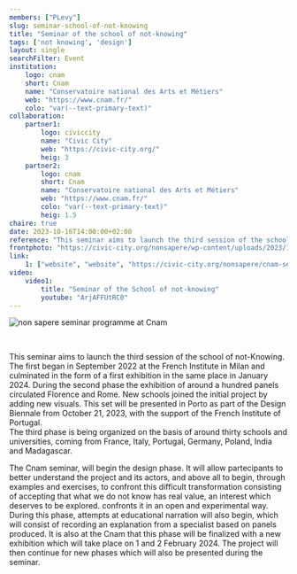 ```yaml
---
members: ["PLevy"]
slug: seminar-school-of-not-knowing
title: "Seminar of the school of not-knowing"
tags: ['not knowing', 'design']
layout: single
searchFilter: Event
institution:
    logo: cnam
    short: Cnam
    name: "Conservatoire national des Arts et Métiers"
    web: "https://www.cnam.fr/"
    colo: "var(--text-primary-text)"
collaboration:
    partner1:
        logo: civiccity
        name: "Civic City"
        web: "https://civic-city.org/"
        heig: 3
    partner2:
        logo: cnam
        short: Cnam
        name: "Conservatoire national des Arts et Métiers"
        web: "https://www.cnam.fr/"
        colo: "var(--text-primary-text)"
        heig: 1.5
chaire: true
date: 2023-10-16T14:00:00+02:00
reference: "This seminar aims to launch the third session of the school of not-Knowing. The first began in September 2022 at the French Institute in Milan and culminated in the form of a first exhibition in the same place in January 2024."
frontphoto: "https://civic-city.org/nonsapere/wp-content/uploads/2023/10/CNAM-question-mark-1.jpg"
link:
    1: ["website", "website", "https://civic-city.org/nonsapere/cnam-seminary/"]
video:
    video1:
        title: "Seminar of the School of not-knowing"
        youtube: "ArjAFFUtRC0"
---
```


![non sapere seminar programme at Cnam](https://civic-city.org/nonsapere/wp-content/uploads/2023/10/SOCIAL-SCHOOLS.jpg "Programme of the seminar")

&nbsp;

This seminar aims to launch the third session of the school of not-Knowing. The first began in September 2022 at the French Institute in Milan and culminated in the form of a first exhibition in the same place in January 2024. During the second phase the exhibition of around a hundred panels circulated Florence and Rome. New schools joined the initial project by adding new visuals. This set will be presented in Porto as part of the Design Biennale from October 21, 2023, with the support of the French Institute of Portugal.  
The third phase is being organized on the basis of around thirty schools and universities, coming from France, Italy, Portugal, Germany, Poland, India and Madagascar. 

The Cnam seminar, will begin the design phase. It will allow partecipants to better understand the project and its actors, and above all to begin, through examples and exercises, to confront this difficult transformation consisting of accepting that what we do not know has real value, an interest which deserves to be explored. confronts it in an open and experimental way. During this phase, attempts at educational narration will also begin, which will consist of recording an explanation from a specialist based on panels produced. It is also at the Cnam that this phase will be finalized with a new exhibition which will take place on 1 and 2 February 2024. The project will then continue for new phases which will also be presented during the seminar.
